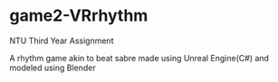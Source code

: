 # game2-VRrhythm
NTU Third Year Assignment

A rhythm game akin to beat sabre made using Unreal Engine(C#) and modeled using Blender
